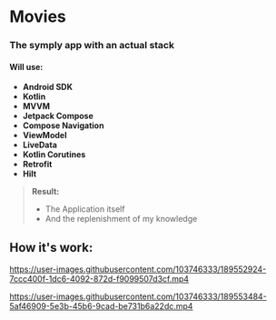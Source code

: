 # Movies 
### The symply app with an actual stack


#### Will use:
- **Android SDK** 
- **Kotlin**
- **MVVM** 
- **Jetpack Compose**
- **Compose Navigation** 
- **ViewModel**
- **LiveData**
- **Kotlin Corutines** 
- **Retrofit** 
- **Hilt**
> **Result:** 
> - The Application itself 
> - And the replenishment of my knowledge

## How it's work: 

https://user-images.githubusercontent.com/103746333/189552924-7ccc400f-1dc6-4092-872d-f9099507d3cf.mp4



https://user-images.githubusercontent.com/103746333/189553484-5af46909-5e3b-45b6-9cad-be731b6a22dc.mp4

